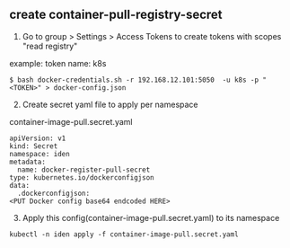 ## create container-pull-registry-secret

1. Go to group > Settings  > Access Tokens to create tokens with scopes "read registry" 

example: 
token name: k8s
```
$ bash docker-credentials.sh -r 192.168.12.101:5050  -u k8s -p "<TOKEN>" > docker-config.json
```

2. Create secret yaml file to apply per namespace

container-image-pull.secret.yaml
```
apiVersion: v1
kind: Secret
namespace: iden
metadata:
  name: docker-register-pull-secret
type: kubernetes.io/dockerconfigjson
data:
  .dockerconfigjson:
<PUT Docker config base64 endcoded HERE>
```

3. Apply this config(container-image-pull.secret.yaml) to its namespace
```
kubectl -n iden apply -f container-image-pull.secret.yaml
```
